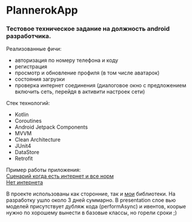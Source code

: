 # PlannerokApp
<b><h3> Тестовое техническое задание на должность android разработчика. </h3></b>

Реализованные фичи:
 - авторизация по номеру телефона и коду
 - регистрация
 - просмотр и обновление профиля (в том числе аватарок)
 - состояния загрузки
 - проверка интернет соединения (диалоговое окно с предложением включить сеть, перейдя в активити настроек сети)

Стек технологий:
 - Kotlin
 - Coroutines
 - Android Jetpack Components
 - MVVM
 - Clean Architecture
 - JUnit4
 - DataStore
 - Retrofit

Пример работы приложения:</br>
<a href="https://mega.nz/file/d6ACkD5B#O2P3-DdmAX4A32AO0Z_Wu482wzYRps7pM7OX6CWEx5w">Сценарий когда есть интернет и все норм</a></br>
<a href="https://mega.nz/file/ciRD0aKB#WpihWLwIHALV21tWobv9UVyoZcxDwc4T-YZa-pPHS1Y">Нет интернета</a>

В проекте использованы как сторонние, так и <a href="https://github.com/Alexander1245/BaseMVVM">мои</a> библиотеки. На разработку ушло около 3 дней суммарно. В presentation слое вью моделей присутствует дубляж кода (performAsync) и ивентов, коорые
нужно по хорошему вынести в базовые классы, но горели сроки ;) 
